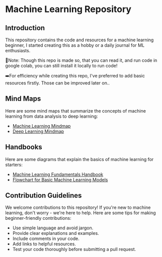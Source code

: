 # Machine Learning Repository

## Introduction
This repository contains the code and resources for a machine learning beginner, I started creating this as a hobby or a daily journal for ML enthusiasts.

📓Note: Though this repo is made so, that you can read it, and run code in google colab, you can still install it locally to run code!

➡️For efficiency while creating this repo, I've preferred to add basic resources firstly. Those can be improved later on..
## Mind Maps
Here are some mind maps that summarize the concepts of machine learning from data analysis to deep learning:
- [Machine Learning Mindmap](https://github.com/dformoso/machine-learning-mindmap)
- [Deep Learning Mindmap](https://github.com/dformoso/deeplearning-mindmap)

## Handbooks
Here are some diagrams that explain the basics of machine learning for starters:
- [Machine Learning Fundamentals Handbook](https://www.freecodecamp.org/news/machine-learning-handbook/)
- [Flowchart for Basic Machine Learning Models](https://www.geeksforgeeks.org/flowchart-for-basic-machine-learning-models/)

## Contribution Guidelines
We welcome contributions to this repository! If you're new to machine learning, don't worry - we're here to help. Here are some tips for making beginner-friendly contributions:
- Use simple language and avoid jargon.
- Provide clear explanations and examples.
- Include comments in your code.
- Add links to helpful resources.
- Test your code thoroughly before submitting a pull request.

